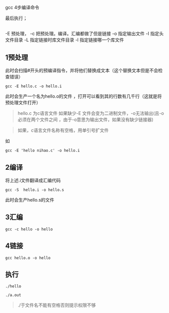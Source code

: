 gcc 4步编译命令

 
最后执行；

##
-E 预处理，
-c 把预处理。编译。汇编都做了但是链接
-o 指定输出文件
-I 指定头文件目录
-L 指定链接时库文件目录
-l 指定链接哪一个库文件


## 1预处理


 此时会扫描#开头的预编译指令，并将他们替换成文本（这个替换文本但是不会检查错误）
 ~~~
 gcc -E hello.c -o hello.i
 ~~~ 
此时会生产一个名为hello.o的文件 ，打开可以看到其的行数有几千行（这就是将预处理文件打开）

>hello.c 为c语言文件 
如果缺少-E 文件会变为二进制文件，-o无法输出(且-o必须在两个文件之间 ，由于-o意思为输出文件，如果没有缺少链接器)

>如果，c语言文件名称有空格，用单引号扩文件

如 
~~~
gcc -E 'hello nihao.c' -o hello.i
~~~



## 2编译
将上述.i文件翻译成汇编代码
~~~
gcc -S  hello.i -o hello.s
~~~

此时会生产hello.s的文件


## 3汇编

~~~
gcc -c hello -o hello
~~~

## 4链接
~~~
gcc hello.o -o hello
~~~

## 执行

~~~
./hello
~~~
 
 ~~~
 ./a.out 
 ~~~
>./于文件名不能有空格否则提示权限不够

